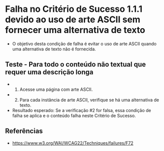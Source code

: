 # Falha no Critério de Sucesso 1.1.1 devido ao uso de arte ASCII sem fornecer uma alternativa de texto
* O objetivo desta condição de falha é evitar o uso de arte ASCII quando uma alternativa de texto não é fornecida.

## Teste - Para todo o conteúdo não textual que requer uma descrição longa
* 1. Acesse uma página com arte ASCII.
* 2. Para cada instância de arte ASCII, verifique se há uma alternativa de texto.
* Resultado esperado: Se a verificação #2 for falsa, essa condição de falha se aplica e o conteúdo falha neste Critério de Sucesso.

## Referências
* https://www.w3.org/WAI/WCAG22/Techniques/failures/F72
